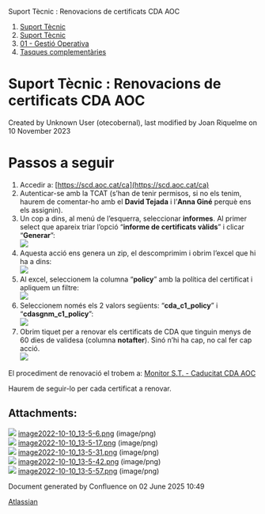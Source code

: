 Suport Tècnic : Renovacions de certificats CDA AOC  

1.  [Suport Tècnic](index.md)
2.  [Suport Tècnic](13893782.md)
3.  [01 - Gestió Operativa](26313391.md)
4.  [Tasques complementàries](26313409.md)

Suport Tècnic : Renovacions de certificats CDA AOC
==================================================

Created by Unknown User (otecobernal), last modified by Joan Riquelme on 10 November 2023

Passos a seguir
===============

1.  Accedir a: [https://scd.aoc.cat/ca](https://scd.aoc.cat/ca)
2.  Autenticar-se amb la TCAT (s’han de tenir permisos, si no els tenim, haurem de comentar-ho amb el **David Tejada** i l’**Anna Giné** perquè ens els assignin).
3.  Un cop a dins, al menú de l’esquerra, seleccionar **informes**. Al primer select que apareix triar l’opció “**informe de certificats vàlids**” i clicar “**Generar**”:  
    ![](attachments/81854489/81854492.png)
4.  Aquesta acció ens genera un zip, el descomprimim i obrim l’excel que hi ha a dins:  
    ![](attachments/81854489/81854493.png)
5.  Al excel, seleccionem la columna “**policy**” amb la política del certificat i apliquem un filtre:  
    ![](attachments/81854489/81854494.png)
6.  Seleccionem només els 2 valors següents: “**cda\_c1\_policy**” i “**cdasgnm\_c1\_policy**”:  
    ![](attachments/81854489/81854495.png)
7.  Obrim tiquet per a renovar els certificats de CDA que tinguin menys de 60 dies de validesa (columna **notafter**). Sinó n’hi ha cap, no cal fer cap acció.  
    ![](attachments/81854489/81854496.png)

  

El procediment de renovació el trobem a: [Monitor S.T. - Caducitat CDA AOC](Monitor-S.T.---Caducitat-CDA-AOC_64980611.md)

Haurem de seguir-lo per cada certificat a renovar.

Attachments:
------------

![](images/icons/bullet_blue.gif) [image2022-10-10\_13-5-6.png](attachments/81854489/81854492.png) (image/png)  
![](images/icons/bullet_blue.gif) [image2022-10-10\_13-5-17.png](attachments/81854489/81854493.png) (image/png)  
![](images/icons/bullet_blue.gif) [image2022-10-10\_13-5-31.png](attachments/81854489/81854494.png) (image/png)  
![](images/icons/bullet_blue.gif) [image2022-10-10\_13-5-42.png](attachments/81854489/81854495.png) (image/png)  
![](images/icons/bullet_blue.gif) [image2022-10-10\_13-5-57.png](attachments/81854489/81854496.png) (image/png)  

Document generated by Confluence on 02 June 2025 10:49

[Atlassian](http://www.atlassian.com/)